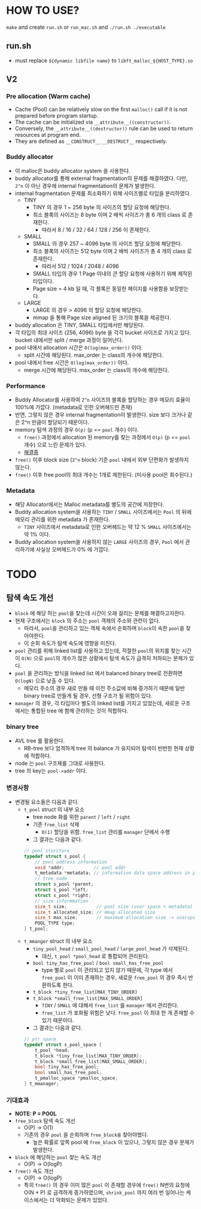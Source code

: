 # HOW TO USE?
`make` and create `run.sh` or `run_mac.sh` and `./run.sh ./executable`
## run.sh
- must replace `${dynamic libfile name}` to `libft_malloc_${HOST_TYPE}.so`

## V2
### Pre allocation (Warm cache)
- Cache (Pool) can be relatively slow on the first `malloc()` call if it is not prepared before program startup.
- The cache can be initialized via `__attribute__((constructor))`.
- Conversely, the `__attribute__((destructor))` rule can be used to return resources at program end.
- They are defined as `__CONSTRUCT__` `__DESTRUCT__` respectively.

### Buddy allocator
- 이 malloc은 buddy allocator system 을 사용한다.
- buddy allocator를 통해 external fragmentation의 문제를 해결하였다. 다만, `2^n` 이 아닌 경우에 internal fragmentation의 문제가 발생한다.
- internal fragmentation 문제를 최소화하기 위해 사이즈별로 타입을 분리하였다.
    - TINY
        - TINY 의 경우 1 ~ 256 byte 의 사이즈의 할당 요청에 해당한다.
        - 최소 블록의 사이즈는 8 byte 이며 2 배씩 사이즈가 총 6 개의 class 로 존재한다.
            - 따라서  8 / 16 / 32 / 64 / 128 / 256 이 존재한다.
    - SMALL
        - SMALL 의 경우 257 ~ 4096 byte 의 사이즈 할당 요청에 해당한다.
        - 최소 블록의 사이즈는 512 byte 이며  2 배씩 사이즈가 총 4 개의 class 로 존재한다.
            - 따라서 512 / 1024 / 2048 / 4096
        - SMALL 타입의 경우 1 Page 이내의 큰 할당 요청에 사용하기 위해 제작된 타입이다.
        - Page size = 4 kb 일 때, 각 블록은 동일한 페이지를 사용함을 보장받는다. 
    - LARGE
        - LARGE 의 경우 > 4096 의 할당 요청에 해당한다.
        - mmap 을 통해 Page size aligned 된 크기의 블록을 제공한다.
- buddy allocation 은 TINY, SMALL 타입에서만 해당된다.
- 각 타입의 최대 사이즈 (256, 4096) byte 을 각각 bucket 사이즈로 가지고 있다. bucket 내에서만 split / merge 과정이 일어난다.
- pool 내에서 allocation 시간은 `O(log(max_order))` 이다.
    - split 시간에 해당된다. max_order 는 class의 개수에 해당한다.
- pool 내에서 free 시간은 `O(log(max_order))` 이다.
    - merge 시간에 해당된다. max_order 는 class의 개수에 해당한다.

### Performance
- Buddy Allocator를 사용하여 `2^n` 사이즈의 블록을 할당하는 경우 메모리 효율이 100%에 가깝다. (metadata로 인한 오버헤드만 존재)
- 반면, 그렇지 않은 경우 internal fragmentation이 발생한다. size 보다 크거나 같은 2^n 만큼이 할당되기 때문이다.
- memory 탐색 과정의 경우 `O(p)` (p == `pool` 개수) 이다.
    - `free()` 과정에서 allocation 된 memory를 찾는 과정에서 `O(p)` (p == `pool` 개수) 으로 느린 문제가 있다.
    - [해결중](#TODO)
- `free()` 이후 block size (`2^n` block) 기준 `pool` 내에서 외부 단편화가 발생하지 않는다.
- `free()` 이후 free pool의 최대 개수는 1개로 제한된다. (미사용 pool은 회수된다.) 


### Metadata
- 해당 Allocator에서는 Malloc metadata를 별도의 공간에 저장한다.
- Buddy allocation system을 사용하는 `TINY` / `SMALL` 사이즈에서는 `Pool` 의 뒤에 메모리 관리를 위한 metadata 가 존재한다.
    - `TINY` 사이즈에서 metadata로 인한 오버헤드는 약 12 % `SMALL` 사이즈에서는 약 1% 이다.
- Buddy allocation system을 사용하지 않는 `LARGE` 사이즈의 경우, `Pool` 에서 관리하기에 사실상 오버헤드가 0% 에 가깝다.


# TODO
## 탐색 속도 개선
- `block` 에 해당 하는 `pool`을 찾는데 시간이 오래 걸리는 문제를 해결하고자한다.
- 현재 구조에서는 `block` 의 주소는 `pool` 객체의 주소와 관련이 없다.
    - 따라서, `pool`을 관리하고 있는 객체 속에서 순회하며 `block`이 속한 `pool`을 찾아야한다.
    - 이 순회 속도가 탐색 속도에 영향을 미친다.
- `pool` 관리를 위해 linked list를 사용하고 있는데, 적절한 `pool`의 위치를 찾는 시간이 `O(N)` 으로 `pool`의 개수가 많은 상황에서 탐색 속도가 급격히 저하되는 문제가 있다.
- `pool` 을 관리하는 방식을 linked list 에서 balanced binary tree로 전환하면 `O(logN)` 으로 낮출 수 있다.
    - 메모리 주소의 경우 새로 만들 때 이전 주소값에 비해 증가하기 때문에 일반 binary tree로 만들게 될 경우, 선형 구조가 될 위험이 있다.
- `manager` 의 경우, 각 타입마다 별도의 linked list를 가지고 있었는데, 새로운 구조에서는 통합된 tree 에 함께 관리하는 것이 적합하다.

### binary tree
- AVL tree 를 활용한다.
    -  RB-tree 보다 엄격하게 tree 의 balance 가 유지되어 탐색이 빈번한 현재 상황에 적합하다.
- node 는 `pool` 구조체를 그대로 사용한다.
- tree 의 key는 `pool->addr` 이다.

### 변경사항
- 변경될 요소들은 다음과 같다.
    - `t_pool` struct 의 내부 요소
        - tree node 화를 위한 `parent` / `left` / `right`
        - 기존 `free_list` 삭제
            - `O(1)` 할당을 위함. `free_list` 관리를 `manager` 단에서 수행
        - 그 결과는 다음과 같다.
        ```C
        // pool sturcture
        typedef struct s_pool {
            // pool address information
            void *addr;			  // pool addr
            t_metadata *metadata; // information data space address in pool
            // tree node 
            struct s_pool *parent;
            struct s_pool *left;
            struct s_pool *right;
            // size informmation
            size_t size;		   // pool size (user space + metadata)
            size_t allocated_size; // mmap allocated size
            size_t max_size;	   // maximum allocation size -> userspace_size
            POOL_TYPE type;
        } t_pool;
        ```
    - `t_mmanger` struct 의 내부 요소
        - `tiny_pool_head` / `small_pool_head` / `large_pool_head` 가 삭제된다.
            - 대신, `t_pool *pool_head` 로 통합되어 관리된다.
        - `bool tiny_has_free_pool` / `bool small_has_free_pool`
            - type 별로 `pool` 이 관리되고 있지 않기 때문에, 각 type 에서 `free_pool` 이 이미 존재하는 경우, 새로운 `free_pool` 의 경우 즉시 반환하도록 한다.
        - `t_block *tiny_free_list[MAX_TINY_ORDER]`
        - `t_block *small_free_list[MAX_SMALL_ORDER]`
            - `TINY` / `SMALL` 에 대해서 `free_list` 를 `manager` 에서 관리한다.
            - `free_list` 가 포화될 위험은 낮다. `free_pool` 이 최대 한 개 존재할 수 있기 때문이다.
        - 그 결과는 다음과 같다.
        ```C
        // ptr space
        typedef struct s_pool_space {
            t_pool *head;
            t_block *tiny_free_list[MAX_TINY_ORDER];
            t_block *small_free_list[MAX_SMALL_ORDER];
            bool tiny_has_free_pool;
            bool small_has_free_pool;
            t_pmalloc_space *pmalloc_space;
        } t_mmanager;
        ```
### 기대효과
- **NOTE: P = POOL**
- `free_block` 탐색 속도 개선
    - O(P) -> O(1)
    - 기존의 경우 `pool` 을 순회하며 `free_block을` 찾아야했다.
        - 높은 확률로 앞쪽 pool 에 `free_block` 이 있으나, 그렇지 않은 경우 문제가 발생한다.
- `block` 에 해당하는 `pool` 찾는 속도 개선
    - O(P) -> O(logP)
- `free()` 속도 개선
    - O(P) -> O(logP)
    - 특히 `free()` 의 경우 이미 많은 `pool` 이 존재할 경우에 `free()` N번의 요청에 O(N * P) 로 급격하게 증가하였으며, `shrink_pool` 까지 여러 번 일어나는 케이스에서는 더 악화되는 문제가 있었다.